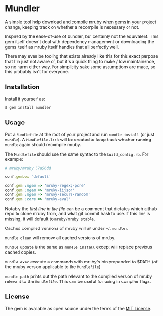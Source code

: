 # Mundler

A simple tool help download and compile mruby when gems in your project change, keeping track on whether a recompile is necessary or not.

Inspired by the ease-of-use of bundler, but certainly not the equivalent. This gem itself doesn't deal with dependency management or downloading the gems itself as mruby itself handles that all perfectly well.

There may even be tooling that exists already like this for this exact purpose that I'm just not aware of, but it's a quick thing to make / low maintainence, so no harm either way. For simplicity sake some assumptions are made, so this probably isn't for everyone.

## Installation

Install it yourself as:

    $ gem install mundler

## Usage

Put a `Mundlefile` at the root of your project and run `mundle install` (or just `mundle`). A `Mundlefile.lock` will be created to keep track whether running `mundle` again should recompile mruby.

The `Mundlefile` should use the same syntax to the `build_config.rb`. For example:

``` ruby
# mruby/mruby 57a56dd

conf.gembox 'default'

conf.gem :mgem => 'mruby-regexp-pcre'
conf.gem :mgem => 'mruby-iijson'
conf.gem :mgem => 'mruby-secure-random'
conf.gem :core => 'mruby-eval'
```

Notably the *first line in the file* can be a comment that dictates which github repo to clone mruby from, and what git commit hash to use. If this line is missing, it will default to `mruby/mruby stable`.

Cached compiled versions of mruby will sit under `~/.mundler`.

`mundle clean` will remove all cached versions of mruby.

`mundle update` is the same as `mundle install` except will replace previous cached copies.

`mundle exec` execute a commands with mruby's bin prepended to $PATH (of the mruby version applicable to the `Mundlefile`)

`mundle path` prints out the path relevant to the compiled version of mruby relevant to the `Mundlefile`. This can be useful for using in compiler flags.

## License

The gem is available as open source under the terms of the [MIT License](https://opensource.org/licenses/MIT).
